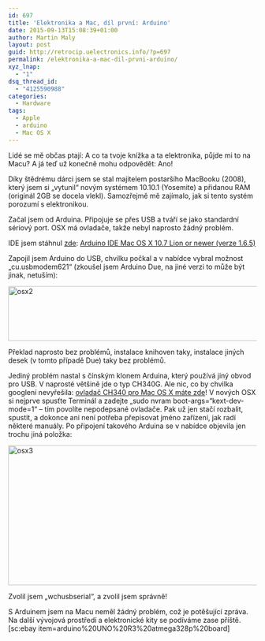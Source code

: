 ```yaml
---
id: 697
title: 'Elektronika a Mac, díl první: Arduino'
date: 2015-09-13T15:08:39+01:00
author: Martin Maly
layout: post
guid: http://retrocip.uelectronics.info/?p=697
permalink: /elektronika-a-mac-dil-prvni-arduino/
xyz_lnap:
  - "1"
dsq_thread_id:
  - "4125590988"
categories:
  - Hardware
tags:
  - Apple
  - arduino
  - Mac OS X
---
```

Lidé se mě občas ptají: A co ta tvoje knížka a ta elektronika, půjde mi to na Macu? A já teď už konečně mohu odpovědět: Ano!

<!--more-->

Díky štědrému dárci jsem se stal majitelem postaršího MacBooku (2008), který jsem si &#8222;vytunil&#8220; novým systémem 10.10.1 (Yosemite) a přidanou RAM (originál 2GB se docela vlekl). Samozřejmě mě zajímalo, jak si tento systém porozumí s elektronikou.

Začal jsem od Arduina. Připojuje se přes USB a tváří se jako standardní sériový port. OSX má ovladače, takže nebyl naprosto žádný problém.

IDE jsem stáhnul [zde](https://www.arduino.cc/en/Main/Software): [Arduino IDE Mac OS X 10.7 Lion or newer (verze 1.6.5)](https://www.arduino.cc/download_handler.php?f=/arduino-1.6.5-r5-macosx.zip)

Zapojil jsem Arduino do USB, chvilku počkal a v nabídce vybral možnost &#8222;cu.usbmodem621&#8220; (zkoušel jsem Arduino Due, na jiné verzi to může být jinak, netuším):

<img loading="lazy" class="aligncenter size-full wp-image-698" src="http://retrocip.uelectronics.info/wp-content/uploads/sites/6/2015/09/osx2.jpg" alt="osx2" width="849" height="111" srcset="https://retrocip.cz/wp-content/uploads/sites/6/2015/09/osx2.jpg 849w, https://retrocip.cz/wp-content/uploads/sites/6/2015/09/osx2-650x85.jpg 650w" sizes="(max-width: 849px) 100vw, 849px" /> 

Překlad naprosto bez problémů, instalace knihoven taky, instalace jiných desek (v tomto případě Due) taky bez problémů.

Jediný problém nastal s čínským klonem Arduina, který používá jiný obvod pro USB. V naprosté většině jde o typ CH340G. Ale nic, co by chvilka googlení nevyřešila: [ovladač CH340 pro Mac OS X máte zde](http://retrocip.cz/files/ch34x-install-osx.zip)! V nových OSX si nejprve spusťte Terminál a zadejte &#8222;sudo nvram boot-args=&#8220;kext-dev-mode=1&#8220; &#8211; tím povolíte nepodepsané ovladače. Pak už jen stačí rozbalit, spustit, a dokonce ani není potřeba přepisovat jméno zařízení, jak radí některé manuály. Po připojení takového Arduina se v nabídce objevila jen trochu jiná položka:

<img loading="lazy" class="aligncenter size-full wp-image-699" src="http://retrocip.uelectronics.info/wp-content/uploads/sites/6/2015/09/osx3.jpg" alt="osx3" width="795" height="284" srcset="https://retrocip.cz/wp-content/uploads/sites/6/2015/09/osx3.jpg 795w, https://retrocip.cz/wp-content/uploads/sites/6/2015/09/osx3-650x232.jpg 650w" sizes="(max-width: 795px) 100vw, 795px" /> 

Zvolil jsem &#8222;wchusbserial&#8220;, a zvolil jsem správně!

S Arduinem jsem na Macu neměl žádný problém, což je potěšující zpráva. Na další vývojová prostředí a elektronické kity se podíváme zase příště. [sc:ebay item=arduino%20UNO%20R3%20atmega328p%20board]